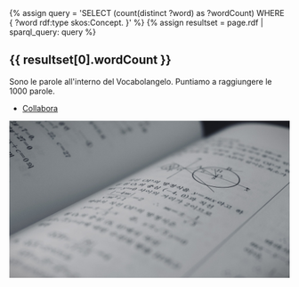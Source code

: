 <section class="spotlight style1 orient-right content-align-left image-position-center onscroll-image-fade-in" id="first">
    <div class="content">
        {% assign query = 'SELECT (count(distinct ?word) as ?wordCount)
            WHERE {
                ?word rdf:type skos:Concept.
            }'
        %}
        {% assign resultset = page.rdf | sparql_query: query %}
        <h1> {{ resultset[0].wordCount }} </h1>
        <p>Sono le parole all'interno del Vocabolangelo. Puntiamo a raggiungere le 1000 parole.</p>
        <ul class="actions stacked">
            <li><a href="https://github.com/Vocabolangelo/" class="button"> Collabora </a></li>
        </ul>
    </div>
    <div class="image">
        <img src="images/math.jpg" alt="Matematica" />
    </div>
</section>
